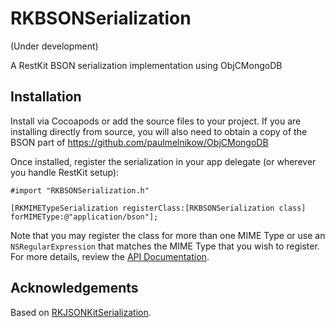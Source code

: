 RKBSONSerialization
===================

(Under development)

A RestKit BSON serialization implementation using ObjCMongoDB

## Installation

Install via Cocoapods or add the source files to your project. If you are
installing directly from source, you will also need to obtain a copy of the BSON
part of https://github.com/paulmelnikow/ObjCMongoDB

Once installed, register the serialization in your app delegate (or wherever you handle RestKit setup):

``` objc
#import "RKBSONSerialization.h"

[RKMIMETypeSerialization registerClass:[RKBSONSerialization class] forMIMEType:@"application/bson"];

```

Note that you may register the class for more than one MIME Type or use an `NSRegularExpression` that matches the MIME Type that you wish to register. For more details, review the [API Documentation](http://restkit.org/api/latest/Classes/RKMIMETypeSerialization.html).

## Acknowledgements

Based on [RKJSONKitSerialization][].

[RKJSONKitSerialization]: https://github.com/RestKit/RKJSONKitSerialization